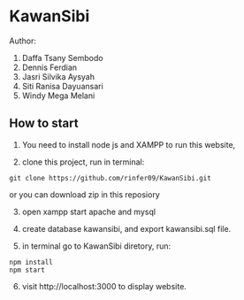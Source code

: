 # KawanSibi

Author:

1. Daffa Tsany Sembodo
2. Dennis Ferdian
3. Jasri Silvika Aysyah
4. Siti Ranisa Dayuansari
5. Windy Mega Melani

## How to start

1. You need to install node js and XAMPP to run this website,

2. clone this project, run in terminal:

```
git clone https://github.com/rinfer09/KawanSibi.git
```

or you can download zip in this reposiory

3. open xampp start apache and mysql

4. create database kawansibi, and export kawansibi.sql file.

5. in terminal go to KawanSibi diretory, run:

```
npm install
npm start
```

6. visit http://localhost:3000 to display website.
